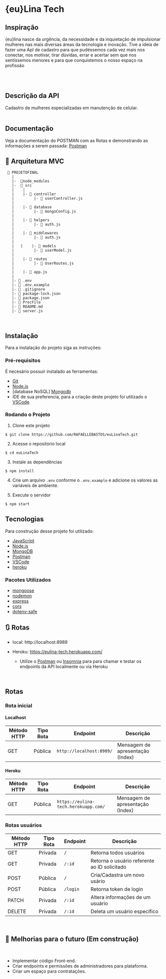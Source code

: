 # {eu}Lina Tech

## Inspiração

 {eu}lina nasce da urgência, da necessidade e da inquietação de impulsionar mulheres nas mais diversas áreas da tecnologia e inovação. Tive a ideia de fazer uma ApI de cadastro para que pudéssemos cada vez mais nos conectar, nos motivar, tirar dúvidas, errar e acertar sem que nos sentíssemos menores e para que conquistemos o nosso espaço na profissão

<br/><br/>

## Descrição da API
Cadastro de mulheres especializadas em manutenção de celular.
<br/><br/>


## Documentação
Veja a documentação do POSTMAN com as Rotas e demonstrando as informações a serem passada: [Postman](https://documenter.getpostman.com/view/22432896/UzXPxGjV)

## 📁 Arquitetura MVC 

```
 📁 PROJETOFINAL
   |
   |-  📁node_modules
   |-  📁 src
   |    |
   |    |- 📁 controller
   |         |- 📑 userController.js  
   |
   |    |- 📁 database
   |         |- 📑 mongoConfig.js
   |
   |    |- 📁 helpers
   |         |- 📑 auth.js
   |
   |    |- 📁 middlewares
   |         |- 📑 auth.js
   |
   |   |    |- 📁 models
   |         |- 📑 userModel.js
   |
   |    |- 📁 routes
   |         |- 📑 UserRoutes.js
   |
   |    |- 📑 app.js
   |
   |- 📑 .env
   |- 📑 .env.example
   |- 📑 .gitignore
   |- 📑 package-lock.json
   |- 📑 package.json
   |- 📑 ProcFile
   |- 📑 README.md
   |- 📑 server.js
```
<br>


## Instalação

Para a instalação do projeto siga as instruções:

### Pré-requisitos
É necesário possuir instalado as ferramentas:
- [Git](https://git-scm.com)
- [Node.js](https://nodejs.org/en/)
- [database NoSQL] [Mongodb](https://www.mongodb.com)
- IDE de sua preferencia, para a criação deste projeto foi utilizado o [VSCode](https://code.visualstudio.com).

### Rodando o Projeto
1. Clone este projeto

  ```$ git clone https://github.com/RAFAELLEBASTOS/euLinaTech.git```

2. Acesse o repositório local

  ```$ cd euLinaTech  ```

3. Instale as dependências

  ```$ npm install```

4. Crie um arquivo ```.env``` conforme o ```.env.example``` e adicione os valores as variáveis de ambiente. 

5. Execute o servidor

  ```$ npm start```

## Tecnologias

Para construção desse projeto foi utilizado:
- [JavaScript](https://www.javascript.com)
- [Node.js](https://nodejs.org/en/)
- [MongoDB](https://www.mongodb.com)
- [Postman](https://www.postman.com)
- [VSCode](https://code.visualstudio.com)
- [heroku](https://id.heroku.com/login)

### Pacotes Utilizados
- [mongoose](https://mongoosejs.com)
- [nodemon](https://nodemon.io)
- [express](https://expressjs.com/pt-br/)
- [cors](https://www.npmjs.com/package/cors)
- [dotenv-safe](https://www.npmjs.com/package/dotenv-safe)


## 🔃 Rotas

* local: http://localhost:8989

* Heroku: https://eulina-tech.herokuapp.com/

    * Utilize o [Postman](https://www.postman.com/) ou [Insomnia](https://insomnia.rest/download/) para para chamar e testar os endpoints da API localmente ou via Heroku

<br>

## Rotas

### Rota inicial

#### Localhost
| Método HTTP  | Tipo Rota | Endpoint                     | Descrição                            |
| ------------ | --------- | ---------------------------- | ------------------------------------ |
| GET          | Pública   | `http://localhost:8989/`     |  Mensagem de apresentação (Index)    |

#### Heroku
| Método HTTP  | Tipo Rota | Endpoint                     | Descrição                            |
| ------------ | --------- | ---------------------------- | ------------------------------------ |
| GET          | Pública   | `https://eulina-tech.herokuapp.com/` |  Mensagem de apresentação (Index)    |

### Rotas usuários
| Método HTTP  | Tipo Rota | Endpoint                                    | Descrição                                                                |
| ------------ | --------- | ------------------------------------------- | -------------------------------------------------------------------------|
| GET          | Privada   | `/`     | Retorna todos usuários  
| GET          | Privada   | `/:id`  | Retorna o usuário referente ao ID solicitado
| POST         | Pública   | `/`     | Cria/Cadastra um novo usário                                      
| POST         | Pública   | `/login`| Retorna token de login            |
| PATCH        | Privada   | `/:id`  | Altera informações de um usuário  |
| DELETE       | Privada   | `/:id`  | Deleta um usuário específico      |

<br>

## 🚧 Melhorias para o futuro (Em construção)

<br>

* Implementar código Front-end.
* Criar endpoints e permissões de administradores para plataforma.
* Criar um espaço para contratações.

<br>

